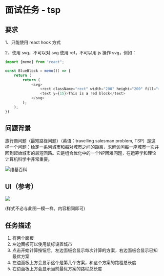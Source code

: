 # 面试任务 - tsp

## 要求

1、只能使用 react hook 方式

2、使用 svg，不可以对 svg 使用 ref，不可以用 js 操作 svg，例如：

```javascript
import {memo} from "react";

const BlueBlock = memo(() => {
    return (
        return (
            <svg>
                <rect className="rect" width="200" height="200" fill="red" />
                <text y={15}>This is a red block</text>
            </svg>
        );
    );
})
```


## 问题背景

旅行商问题（最短路径问题）（英语：travelling salesman problem, TSP）是这样一个问题：给定一系列城市和每对城市之间的距离，求解访问每一座城市一次并回到起始城市的最短回路。它是组合优化中的一个NP困难问题，在运筹学和理论计算机科学中非常重要。

![维基百科](https://zh.wikipedia.org/wiki/%E6%97%85%E8%A1%8C%E6%8E%A8%E9%94%80%E5%91%98%E9%97%AE%E9%A2%98)

## UI（参考）

![](https://upload.wikimedia.org/wikipedia/commons/2/2b/Bruteforce.gif)

(样式不必与此图一模一样，内容相同即可)

## 任务描述

1. 有两个面板
2. 左边面板可以使用鼠标设置城市
3. 点击开始计算按钮后，左边面板会显示每次计算的方案，右边面板会显示已知最优方案
4. 左边面板上方会显示这个是第几个方案，和这个方案的路程总长度
5. 右边面板上方会显示当前最优方案的路程总长度

